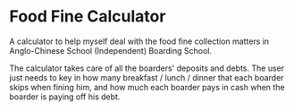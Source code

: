 # Food Fine Calculator

A calculator to help myself deal with the food fine collection matters in Anglo-Chinese School (Independent) Boarding School.

The calculator takes care of all the boarders' deposits and debts. The user just needs to key in how many breakfast / lunch / dinner that each boarder skips when fining him, and how much each boarder pays in cash when the boarder is paying off his debt.

